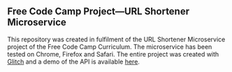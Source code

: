 ## Free Code Camp Project—URL Shortener Microservice

This repository was created in fulfilment of the URL Shortener Microservice project of the Free Code Camp Curriculum.  The microservice has been tested on Chrome, Firefox and Safari.  The entire project was created with [Glitch](https://glitch.com/about) and a demo of the API is available [here](https://kurz.glitch.me).
